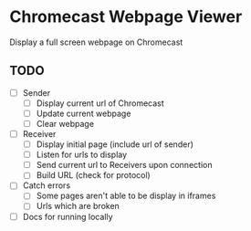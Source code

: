 # Chromecast Webpage Viewer

Display a full screen webpage on Chromecast

## TODO

- [ ] Sender
  - [ ] Display current url of Chromecast
  - [ ] Update current webpage
  - [ ] Clear webpage
- [ ] Receiver
  - [ ] Display initial page (include url of sender)
  - [ ] Listen for urls to display
  - [ ] Send current url to Receivers upon connection
  - [ ] Build URL (check for protocol)
- [ ] Catch errors
  - [ ] Some pages aren't able to be display in iframes
  - [ ] Urls which are broken
- [ ] Docs for running locally
